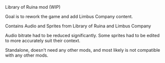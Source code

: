 Library of Ruina mod (WIP)

Goal is to rework the game and add Limbus Company content.

Contains Audio and Sprites from Library of Ruina and Limbus Company

Audio bitrate had to be reduced significantly. Some sprites had to be edited to more accurately suit their context.

Standalone, doesn't need any other mods, and most likely is not compatible with any other mods.
